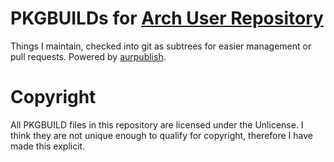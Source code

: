 # PKGBUILDs for [Arch User Repository](https://aur.archlinux.org/)
Things I maintain, checked into git as subtrees for easier management or pull requests.
Powered by [aurpublish](https://github.com/eli-schwartz/aurpublish).

# Copyright
All PKGBUILD files in this repository are licensed under the Unlicense. I think they are not unique enough to qualify for copyright, therefore I have made this explicit.
